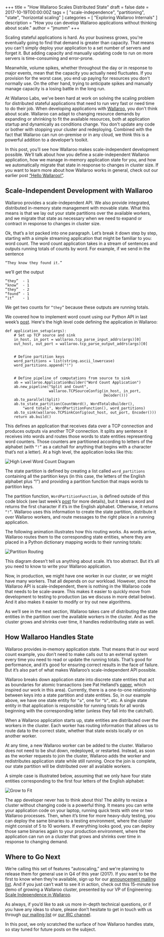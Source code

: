 +++
title = "How Wallaroo Scales Distributed State"
draft = false
date = 2017-10-19T00:00:00Z
tags = [
    "scale-independence",
    "partitioning",
    "state",
    "horizontal scaling"
]
categories = [
    "Exploring Wallaroo Internals"
]
description = "How you can develop Wallaroo applications without thinking about scale."
author = "jmumm"
+++

Scaling stateful applications is hard.  As your business grows, you're eventually going to find that demand is greater than capacity. That means you can't simply deploy your application to a set number of servers and forget it. But adding capacity and manually updating code to run on more servers is time-consuming and error-prone. 

Meanwhile, volume spikes, whether throughout the day or in response to major events, mean that the capacity you actually need fluctuates.  If you provision for the worst case, you end up paying for resources you don't normally use.  On the other hand, trying to anticipate spikes and manually manage capacity is a losing battle in the long run.

At Wallaroo Labs, we've been hard at work on solving the scaling problem for distributed stateful applications that need to run very fast or need time to do their job.  When developing applications with [Wallaroo](https://github.com/wallaroolabs/wallaroo/tree/release), you don't think about scale.  Wallaroo can adapt to changing resource demands by expanding or shrinking to fit the available resources, both at application startup and dynamically as conditions change.  You don't update any code or bother with stopping your cluster and redeploying.  Combined with the fact that Wallaroo can run on-premise or in any cloud, we think this is a powerful addition to a developer’s toolkit.

In this post, you’ll see how Wallaroo makes scale-independent development possible.  We’ll talk about how you define a scale-independent Wallaroo application, how we manage in-memory application state for you, and how we automatically migrate that state in response to changes in cluster size.  If you want to learn more about how Wallaroo works in general, check out our earlier post [“Hello Wallaroo!”](https://blog.wallaroolabs.com/2017/03/hello-wallaroo/).

## Scale-Independent Development with Wallaroo

Wallaroo provides a scale-independent API.  We also provide integrated, distributed in-memory state management with movable state.  What this means is that we lay out your state partitions over the available workers, and we migrate that state as necessary when we need to expand or contract in response to changes in cluster size. 

Ok, that’s a lot packed into one paragraph.  Let’s break it down step by step, starting with a simple streaming application that might be familiar to you: word count.  The word count application takes in a stream of sentences and outputs running totals of counts by word.  For example, if we send in the sentence 

```
“They know they found it.”
```

we’ll get the output

```
“they”  - 1
“know”  - 1
“they”  - 2
“found” - 1
“it”    - 1
```

We get two counts for `“they”` because these outputs are running totals.

We covered how to implement word count using our Python API in last week’s [post](https://blog.wallaroolabs.com/2017/10/go-python-go-stream-processing-for-python/).  Here's the high level code defining the application in Wallaroo:

```
def application_setup(args):
    # Set up TCP source and sink
    in_host, in_port = wallaroo.tcp_parse_input_addrs(args)[0]
    out_host, out_port = wallaroo.tcp_parse_output_addrs(args)[0]


    # Define partition keys
    word_partitions = list(string.ascii_lowercase)
    word_partitions.append("!")


    # Define pipeline of computations from source to sink
    ab = wallaroo.ApplicationBuilder("Word Count Application")
    ab.new_pipeline("Split and Count",
                    wallaroo.TCPSourceConfig(in_host, in_port, 
                                             Decoder()))
    ab.to_parallel(Split)
    ab.to_state_partition(CountWord(), WordTotalsBuilder(), 
        "word totals", WordPartitionFunction(), word_partitions)
    ab.to_sink(wallaroo.TCPSinkConfig(out_host, out_port, Encoder()))
    return ab.build()
```

This defines an application that receives data over a TCP connection and produces outputs via another TCP connection.  It splits any sentence it receives into words and routes those words to state entities representing word counters.  Those counters are partitioned according to letters of the alphabet (with `“!”` as a catchall for anything that begins with a character that’s not a letter).  At a high level, the application looks like this:

![High Level Word Count Diagram](/images/post/how-wallaroo-scales-distributed-state/word-count-diagram-2.png)

The state partition is defined by creating a list called `word_partitions` containing all the partition keys (in this case, the letters of the English alphabet plus “!”) and providing a partition function that maps words to partition keys.  

The partition function, `WordPartitionFunction`, is defined outside of this code block (see last week’s [post](https://blog.wallaroolabs.com/2017/10/go-python-go-stream-processing-for-python/) for more details), but it takes a word and returns the first character if it’s in the English alphabet.  Otherwise, it returns `“!”`.  Wallaroo uses this information to create the state partition, distribute it over Wallaroo workers, and route messages to the right place in a running application.  

The following animation illustrates how this routing works.  As words arrive, Wallaroo routes them to the corresponding state entities, where they are placed in a Python dictionary mapping words to their running totals:

![Partition Routing](/images/post/how-wallaroo-scales-distributed-state/state-partition-word.gif)

This diagram doesn’t tell us anything about scale.  It’s too abstract.  But it’s all you need to know to write your Wallaroo application.  

Now, in production, we might have one worker in our cluster, or we might have many workers.  That all depends on our workload.  However, since the Wallaroo API is scale-independent, there is nothing in the Wallaroo code that needs to be scale-aware.  This makes it easier to quickly move from development to testing to production (as we discuss in more detail below).  And it also makes it easier to modify or try out new algorithms.  

As we’ll see in the next section, Wallaroo takes care of distributing the state entities in the partition over the available workers in the cluster.  And as the cluster grows and shrinks over time, it handles redistributing state as well.

## How Wallaroo Handles State

Wallaroo provides in-memory application state.  That means that in our word count example, you don’t need to make calls out to an external system every time you need to read or update the running totals.  That’s good for performance, and it’s good for ensuring correct results in the face of failure.  But it’s also part of what makes Wallaroo’s scale-independent API possible.

Wallaroo breaks down application state into discrete state entities that act as boundaries for atomic transactions (see Pat Helland’s [paper](http://queue.acm.org/detail.cfm?id=3025012), which inspired our work in this area).  Currently, there is a one-to-one relationship between keys into a state partition and state entities.  So, in our example above, we have one state entity for `“a”`, one for `“b”`, etc.  A single state entity in that application is responsible for running totals for all words beginning with the corresponding letter (unless they fall into the catchall).  

When a Wallaroo application starts up, state entities are distributed over the workers in the cluster.  Each worker has routing information that allows us to route data to the correct state, whether that state exists locally or on another worker.  

At any time, a new Wallaroo worker can be added to the cluster.  Wallaroo does not need to be shut down, redeployed, or restarted.  Instead, as soon as the worker requests to join the cluster, Wallaroo adds the worker and redistributes application state while still running.  Once the join is complete, our state partition will be distributed over all available workers.  

A simple case is illustrated below, assuming that we only have four state entities corresponding to the first four letters of the English alphabet:

![Grow to Fit](/images/post/how-wallaroo-scales-distributed-state/grow-to-fit.gif)

The app developer never has to think about this!  The ability to resize a cluster without changing code is a powerful thing.  It means you can write your application code on your laptop, running quick tests with one or two Wallaroo processes.  Then, when it’s time for more heavy-duty testing, you can deploy the same binaries to a testing environment, where the cluster might consist of 5 to 10 workers.  If everything looks good, you can deploy those same binaries again to your production environment, where the application can run on a cluster that grows and shrinks over time in response to changing demand.

## Where to Go Next

We’re calling this set of features “autoscaling,” and we're planning to release them for general use in Q4 of this year (2017).  If you want to be the first to know when they’re available, sign up for our [announcement mailing list](http://sendence.us14.list-manage.com/subscribe/post?u=ca8d451e475b0747280ce3ce2&amp;id=ac010da092).  And if you just can’t wait to see it in action, check out this 15-minute live demo of growing a Wallaroo cluster, presented by our VP of Engineering:
[Scale Independence in Wallaroo](https://vimeo.com/234753585).

As always, if you’d like to ask us more in-depth technical questions, or if you have any ideas to share, please don’t hesitate to get in touch with us through [our mailing list](https://groups.io/g/wallaroo) or [our IRC channel](https://webchat.freenode.net/?channels=#wallaroo).  

In this post, we only scratched the surface of how Wallaroo handles state, so stay tuned for future posts on the subject. 

